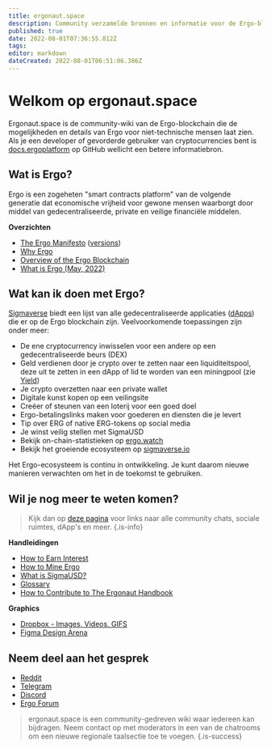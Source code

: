 ```yaml
---
title: ergonaut.space
description: Community verzamelde bronnen en informatie voor de Ergo-blockchain
published: true
date: 2022-08-01T07:36:55.812Z
tags: 
editor: markdown
dateCreated: 2022-08-01T06:51:06.386Z
---
```



# Welkom op ergonaut.space
Ergonaut.space is de community-wiki van de Ergo-blockchain die de mogelijkheden en details van Ergo voor niet-technische mensen laat zien. Als je een developer of gevorderde gebruiker van cryptocurrencies bent is [docs.ergoplatform](http://docs.ergoplatform.org/) op GitHub wellicht een betere informatiebron.

## Wat is Ergo?

Ergo is een zogeheten "smart contracts platform" van de volgende generatie dat economische vrijheid voor gewone mensen waarborgt door middel van gedecentraliseerde, private en veilige financiële middelen.

**Overzichten**

- [The Ergo Manifesto](https://ergoplatform.org/en/blog/2021-04-26-the-ergo-manifesto/) ([versions](Ergo/manifesto))
- [Why Ergo](https://cafebedouin.org/2021/12/09/why-ergo/)
- [Overview of the Ergo Blockchain](Ergo/Overview)
- [What is Ergo (May, 2022)](https://www.youtube.com/watch?v=LyyD-clUvyI&t=941s)


## Wat kan ik doen met Ergo?
[Sigmaverse](https://sigmaverse.io/) biedt een lijst van alle gedecentraliseerde applicaties ([dApps](https://ergonaut.space/en/Glossary/dApps)) die er op de Ergo blockchain zijn. Veelvoorkomende toepassingen zijn onder meer:

- De ene cryptocurrency inwisselen voor een andere op een gedecentraliseerde beurs (DEX)
- Geld verdienen door je crypto over te zetten naar een liquiditeitspool, deze uit te zetten in een dApp of lid te worden van een miningpool (zie [Yield](/en/Guides/yield))
- Je crypto overzetten naar een private wallet
- Digitale kunst kopen op een veilingsite
- Creëer of steunen van een loterij voor een goed doel
- Ergo-betalingslinks maken voor goederen en diensten die je levert
- Tip over ERG of native ERG-tokens op social media
- Je winst veilig stellen met SigmaUSD
- Bekijk on-chain-statistieken op [ergo.watch](https://ergo.watch/metrics)
- Bekijk het groeiende ecosysteem op [sigmaverse.io](https://sigmaverse.io)

Het Ergo-ecosysteem is continu in ontwikkeling. Je kunt daarom nieuwe manieren verwachten om het in de toekomst te gebruiken.



## Wil je nog meer te weten komen?

> Kijk dan op [deze pagina](https://linktr.ee/ergoplatform) voor links naar alle community chats, sociale ruimtes, dApp's en meer.
{.is-info}



**Handleidingen**
- [How to Earn Interest](https://ergonaut.space/en/Guides/yield)
- [How to Mine Ergo](https://ergonaut.space/en/Guides/Mining)
- [What is SigmaUSD?](https://ergonaut.space/en/dApps/SigmaUSD/Overview)
- [Glossary](https://ergonaut.space/en/Glossary)
- [How to Contribute to The Ergonaut Handbook](https://ergonaut.space/en/Guides/Ergonaut-Handbook/Editor's-Guide)

**Graphics**
- [Dropbox - Images, Videos, GIFS](https://www.dropbox.com/sh/jionpgnj89eod2f/AAC5S1vnOwO3gm2vRYOmDBQ-a?dl=0)
- [Figma Design Arena](https://www.figma.com/file/pd92vgB3xNFThaacIKodYs/ERGO?node-id=538%3A987)

## Neem deel aan het gesprek

- [Reddit](https://www.reddit.com/r/ergonauts)
- [Telegram](https://t.me/ergoplatform)
- [Discord](https://discordapp.com/invite/gYrVrjS)
- [Ergo Forum](https://www.ergoforum.org/)

> ergonaut.space is een community-gedreven wiki waar iedereen kan bijdragen. Neem contact op met moderators in een van de chatrooms om een nieuwe regionale taalsectie toe te voegen.
{.is-success}